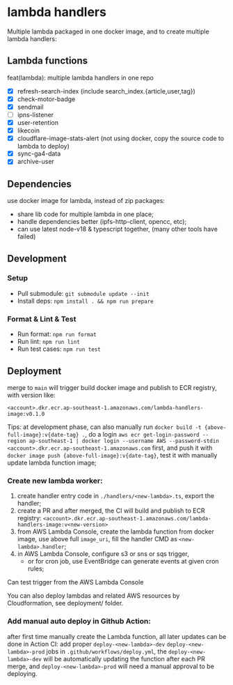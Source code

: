 # lambda handlers

Multiple lambda packaged in one docker image, and to create multiple lambda handlers:

## Lambda functions

feat(lambda): multiple lambda handlers in one repo

- [x] refresh-search-index (include search_index.{article,user,tag})
- [x] check-motor-badge
- [x] sendmail
- [ ] ipns-listener
- [x] user-retention
- [x] likecoin
- [x] cloudflare-image-stats-alert (not using docker, copy the source code to lambda to deploy)
- [x] sync-ga4-data
- [x] archive-user

## Dependencies

use docker image for lambda, instead of zip packages:

- share lib code for multiple lambda in one place;
- handle dependencies better (ipfs-http-client, opencc, etc);
- can use latest node-v18 & typescript together, (many other tools have failed)

## Development

### Setup

- Pull submodule:  `git submodule update --init`
- Install deps: `npm install . && npm run prepare`


### Format & Lint & Test

- Run format: `npm run format`
- Run lint: `npm run lint`
- Run test cases: `npm run test`

## Deployment

merge to `main` will trigger build docker image and publish to ECR registry, with version like:

    <account>.dkr.ecr.ap-southeast-1.amazonaws.com/lambda-handlers-image:v0.1.0

Tips: at development phase, can also manually run `docker build -t {above-full-image}:v{date-tag} .`,
do a login `aws ecr get-login-password --region ap-southeast-1 | docker login --username AWS --password-stdin <account>.dkr.ecr.ap-southeast-1.amazonaws.com` first,
and push it with `docker image push {above-full-image}:v{date-tag}`, test it with manually update lambda function image;

### Create new lambda worker:

1. create handler entry code in `./handlers/<new-lambda>.ts`, export the handler;
2. create a PR and after merged, the CI will build and publish to ECR registry:
   `<account>.dkr.ecr.ap-southeast-1.amazonaws.com/lambda-handlers-image:v<new-version>`
3. from AWS Lambda Console, create the lambda function from docker image, use above full `image_uri`,
   fill the handler CMD as `<new-lambda>.handler`;
4. in AWS Lambda Console, configure s3 or sns or sqs trigger,
   - or for cron job, use EventBridge can generate events at given cron rules;

Can test trigger from the AWS Lambda Console

You can also deploy lambdas and related AWS resources by Cloudformation, see deployment/ folder.

### Add manual auto deploy in Github Action:

after first time manually create the Lambda function, all later updates can be done in Action CI:
add proper `deploy-<new-lambda>-dev` `deploy-<new-lambda>-prod` jobs in `.github/workflows/deploy.yml`,
the `deploy-<new-lambda>-dev` will be automatically updating the function after each PR merge,
and `deploy-<new-lambda>-prod` will need a manual approval to be deploying.
